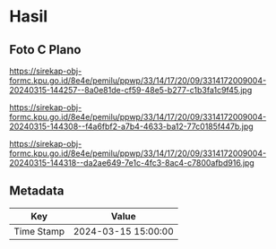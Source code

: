 # Hasil

## Foto C Plano

https://sirekap-obj-formc.kpu.go.id/8e4e/pemilu/ppwp/33/14/17/20/09/3314172009004-20240315-144257--8a0e81de-cf59-48e5-b277-c1b3fa1c9f45.jpg

https://sirekap-obj-formc.kpu.go.id/8e4e/pemilu/ppwp/33/14/17/20/09/3314172009004-20240315-144308--f4a6fbf2-a7b4-4633-ba12-77c0185f447b.jpg

https://sirekap-obj-formc.kpu.go.id/8e4e/pemilu/ppwp/33/14/17/20/09/3314172009004-20240315-144318--da2ae649-7e1c-4fc3-8ac4-c7800afbd916.jpg


## Metadata

| Key        | Value               |
| ---------- | ------------------- |
| Time Stamp | 2024-03-15 15:00:00 |



